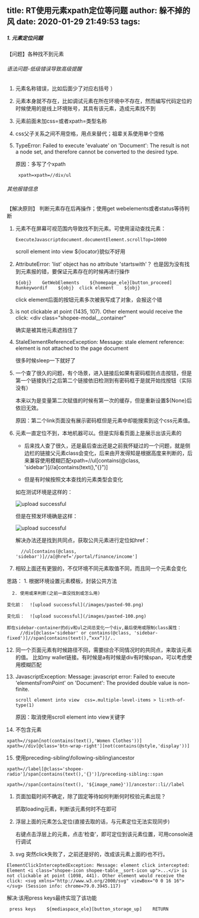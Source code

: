 title: RT使用元素xpath定位等问题
author: 躲不掉的风
date: 2020-01-29 21:49:53
tags:
---
##### 1. 元素定位问题
【问题】各种找不到元素
######   语法问题-低级错误导致高级提醒
1. 元素名称错误，比如后面少了对应右括号 ）

1. 元素本身就不存在，比如调试元素在所在环境中不存在，然而编写代码定位的时候使用的是线上环境账号，其具有该元素，造成元素找不到

1. 元素前面未加css=或者xpath=类型名称
1. css父子关系之间不用空格，用点来替代；祖辈关系使用单个空格
  
1. TypeError: Failed to execute 'evaluate' on 'Document': The result is not a node set, and therefore cannot be converted to the desired type.

	原因：多写了个xpath
    
		xpath=xpath=//div/ul  
###### 其他报错信息
【解决原则】 判断元素存在后再操作；使用get webelements或者status等待判断

1. 元素不在屏幕可视范围内导致找不到元素。可使用滚动查找元素：
	```
    ExecuteJavascriptdocument.documentElement.scrollTop=10000
    ```
	scroll element into view  ${locator}貌似不好用

2. AttributeError: 'list' object has no attribute 'startswith'？
	也是因为没有找到元素报的错，要保证元素存在的时候再进行操作
    ```
    ${obj}    GetWebElements    ${homepage_ele}[button_proceed]
    Runkeywordif    ${obj}  click element    ${obj}
    ```

	click element后面的按钮元素多次被我写成了对象，会报这个错
    
7. is not clickable at point (1435, 107). Other element would receive the click: <div class="shopee-modal__container"

   确实是被其他元素遮挡住了

8. StaleElementReferenceException: Message: stale element reference: element is not attached to the page document
 
	很多时候sleep一下就好了
      
9. 一个查了很久的问题，有个场景，进入链接后如果有密码框则点击按钮，但是第一个链接执行之后第二个链接依旧检测到有密码框于是就开始找按钮（实际没有）

	本来以为是变量第二次赋值的时候有第一次的缓存，但是重新设置${None}后依旧无效。
    
	原因：第二个link页面没有展示密码框但是元素中却能搜索到这个css元素值。

11. 元素一直定位不到，本地机器可以。但是实际看页面上是展示出该元素的

	- 后来找人查了很久，还是最后查出还是之前我怀疑过的一个问题，就是侧边栏的链接父元素class会变化，后来由开发得知是根据高度来判断的，后来兼容使用模糊匹配xpath=//ul[contains(@class, 'sidebar')]//a[contains(text(),"{}")]
    
    - 但是有时候按照文本查找的元素类型会变化
    
    如在测试环境是这样的：
    	
	![upload successful](/images/pasted-96.png)
    
	但是在预发环境确是这样：

	![upload successful](/images/pasted-95.png)
    
    解决办法还是找到共同点，获取公共元素进行定位如href：
    
    	  //ul[contains(@class, 'sidebar')]//a[@href='/portal/finance/income']
12.  相较上面还有更狠的，不仅环境不同元素取值不同，而且同一个元素会变化

  思路：
      1. 根据环境设置元素模板，封装公共方法
  
      2. 使用或来判断(之前一直没找到或怎么用)
      
    变化前：  ![upload successful](/images/pasted-98.png)

    变化后：  ![upload successful](/images/pasted-100.png)

	即在sidebar-container的div和ul之间总变化一个div,最后使用或限制class属性：
         //div[@class='sidebar' or contains(@class, 'sidebar-fixed')]//span[contains(text(),”xxx“)]/..    
12. 同一个页面元素有时候路径不同，需要综合不同情况时的共同点，来取该元素的值。
	比如my wallet链接。有时候是a有时候是div有时候span，可以考虑使用模糊匹配
    
13. JavascriptException: Message: javascript error: Failed to execute 'elementsFromPoint' on 'Document': The provided double value is non-finite.

        scroll element into view  css=.multiple-level-items > li:nth-of-type(1)
    
    原因：取消使用scroll element into view关键字 
    
14. 不包含元素

  ```
  xpath=//span[not(contains(text(),'Women Clothes'))]
  xpath=//div[@class='btn-wrap-right'][not(contains(@style,'display'))]
  ```
15. 使用preceding-sibling\following-sibling\ancestor
  ```
  xpath=//label[@class='shopee-radio']/span[contains(text(),'{}')]/preceding-sibling::span
  
  xpath=//span[contains(text(), '${image_name}')]/ancestor::li//label
  ```
1. 页面加载时间不确定，除了固定等待如何判断何时校验元素出现？ 

   抓取loading元素，判断该元素何时不在即可
   
1. 浮层上面的元素怎么定位(直接去取的话，与元素定位无法实现同步)

	右键点击浮层上的元素，点击‘检查’，即可定位到该元素位置，可用console进行调试
    
1. svg 突然click失败了，之前还是好的，改成该元素上面的i也不行。
```
ElementClickInterceptedException: Message: element click intercepted: Element <i class="shopee-icon shopee-table__sort-icon up">...</i> is not clickable at point (1098, 441). Other element would receive the click: <svg xmlns="http://www.w3.org/2000/svg" viewBox="0 0 16 16"> </svg> (Session info: chrome=79.0.3945.117)
```
  
  解决:该用press keys最终实现了该功能
  ```
   press keys    ${mediaspace_ele}[button_storage_up]    RETURN
  ```